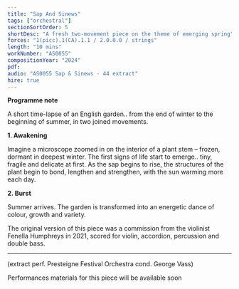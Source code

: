 ```yaml
---
title: "Sap And Sinews"
tags: ["orchestral"]
sectionSortOrder: 5
shortDesc: "A fresh two-movement piece on the theme of emerging spring"
forces: "1(picc).1(CA).1.1 / 2.0.0.0 / strings"
length: "10 mins"
workNumber: "AS0055"
compositionYear: "2024"
pdf: 
audio: "AS0055 Sap & Sinews - 44 extract"
hire: true
---
```


<b>Programme note</b>

A short time-lapse of an English garden.. from the end of winter to the beginning of summer, in two joined movements.

<b>1. Awakening</b>

Imagine a microscope zoomed in on the interior of a plant stem – frozen, dormant in deepest winter. The first signs of life start to emerge.. tiny, fragile and delicate at first. As the sap begins to rise, the structures of the plant begin to bond, lengthen and strengthen, with the sun warming more each day.

<b>2. Burst</b>

Summer arrives. The garden is transformed into an energetic dance of colour, growth and variety.

The original version of this piece was a commission from the violinist Fenella Humphreys in 2021, scored for violin, accordion, percussion and double bass.

<hr class="h-px border-t-0 bg-transparent bg-gradient-to-r from-transparent via-white to-transparent opacity-60" />

(extract perf. Presteigne Festival Orchestra cond. George Vass)

Performances materials for this piece will be available soon
